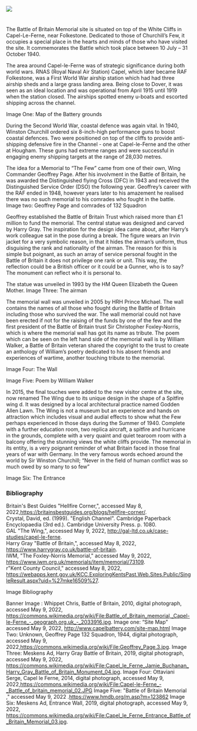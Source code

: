 <a href="https://dev.visual-essays.app"><img src="https://dev-visual-essays.netlify.app/images/ve-button.png"></a>

<param ve-config title="Battle of Britain Memorial" author="Amy Green" layout="vtl" banner="xxx">

<param ve-entity eid="Q2543161" aliases="Walmer Castle">


#

The Battle of Britain Memorial site is situated on top of the White Cliffs in Capel-Le-Ferne, near Folkestone. Dedicated to those of Churchill’s Few, it occupies a special place in the hearts and minds of those who have visited the site. It commemorates the Battle which took place between 10 July – 31 October 1940.

The area around Capel-le-Ferne was of strategic significance during both world wars. RNAS (Royal Naval Air Station) Capel, which later became RAF Folkestone, was a First World War airship station which had had three airship sheds and a large grass landing area. Being close to Dover, it was seen as an ideal location and was operational from April 1915 until 1919 when the station closed. The airships spotted enemy u-boats and escorted shipping across the channel.

Image One:
Map of the Battery grounds

During the Second World War, coastal defence was again vital. In 1940, Winston Churchill ordered six 8-inch-high performance guns to boost coastal defences. Two were positioned on top of the cliffs to provide anti-shipping defensive fire in the Channel -  one at Capel-le-Ferne and the other at Hougham. These guns had extreme ranges and were successful in engaging enemy shipping targets at the range of 28,030 metres.

The idea for a Memorial to “The Few” came from one of their own, Wing Commander Geoffrey Page. After his involvment in the Battle of Britain, he was awarded the Distinguished flying Cross (DFC) in 1943 and received the Distinguished Service Order (DSO) the following year. Geoffrey’s career with the RAF ended in 1948, however years later to his amazement he realised there was no such memorial to his comrades who fought in the battle.
Image two: Geoffrey Page and comrades of 132 Squadron 

Geoffrey established the Battle of Britain Trust which raised more than £1 million to fund the memorial. The central statue was designed and carved by Harry Gray.  The inspiration for the design idea came about, after Harry’s work colleague sat in the pose during a break. The figure wears an Irvin jacket for a very symbolic reason, in that it hides the airman’s uniform, thus disguising the rank and nationality of the airman. The reason for this is simple but poignant, as such an array of service personal fought in the Battle of Britain it does not privilege one rank or unit. This way, the reflection could be a British officer or it could be a Gunner, who is to say? The monument can reflect who it is personal to. 

The statue was unveiled in 1993 by the HM Queen Elizabeth the Queen Mother. 
Image Three: The airman 

The memorial wall was unveiled in 2005 by HRH Prince Michael. The wall contains the names of all those who fought during the Battle of Britain including those who survived the war.  The wall memorial could not have been erected if not for the raising of the funds by one of the few and the first president of the Battle of Britain trust Sir Christopher Foxley-Norris, which is where the memorial wall has got its name as tribute.  The poem which can be seen on the left hand side of the memorial wall is by William Walker, a Battle of Britain veteran shared the copyright to the trust to create an anthology of William’s poetry dedicated to his absent friends and experiences of wartime, another touching tribute to the memorial. 

Image Four: The Wall 

Image Five: Poem by William Walker 

In 2015, the final touches were added to the new visitor centre at the site, now renamed The Wing due to its unique design in the shape of a Spitfire wing d. It was designed by a local architectural practice named Godden Allen Lawn.  The Wing is not a museum but an experience and hands on attraction which includes visual and audial effects to show what the Few perhaps experienced in those days during the Summer of 1940. Complete with a further education room, two replica aircraft, a spitfire and hurricane in the grounds, complete with a very quaint and quiet tearoom room with a balcony offering the stunning views the white cliffs provide. 
The memorial in its entity, is a very poignant reminder of what Britain faced in those final years of war with Germany. 
In the very famous words echoed around the world by Sir Winston Churchill; “Never in the field of human conflict was so much owed by so many to so few”

Image Six: The Entrance 


### Bibliography

Britain's Best Guides "Hellfire Corner,", accessed May 8, 2022,https://britainsbestguides.org/blogs/hellfire-corner/.   
Crystal, David, ed. (1999). "English Channel". Cambridge Paperback Encyclopaedia (3rd ed.). Cambridge University Press. p. 1080.   
GAL "The Wing,", accessed May 9, 2022, http://gal-ltd.co.uk/case-studies/capel-le-ferne.   
Harry Gray "Battle of Britain,", accessed May 8, 2022, https://www.harrygray.co.uk/battle-of-britain.   
IWM, "The Foxley-Norris Memorial," accessed May 9, 2022, https://www.iwm.org.uk/memorials/item/memorial/73109.   
r"Kent County Council," accessed May 8, 2022, https://webapps.kent.gov.uk/KCC.ExploringKentsPast.Web.Sites.Public/SingleResult.aspx?uid=%27mke16509%27.   


Image Bibliography 

Banner Image : Whippet Chris, Battle of Britain, 2010, digital photograph, accessed May 9, 2022, https://commons.wikimedia.org/wiki/File:Battle_of_Britain_memorial,_Capel-le-Ferne_-_geograph.org.uk_-_2033916.jpg.
Image one:  “Site Map” accessed May 9, 2022, http://www.capelbattery.com/site-map.html
Image Two: Unknown, Geoffrey Page  132 Squadron, 1944, digital photograph, accessed May 9, 2022,https://commons.wikimedia.org/wiki/File:Geoffrey_Page.3.jpg.
Image Three: Meskens Ad, Harry Gray Battle of Britain, 2019, digital photograph, accessed May 9, 2022, https://commons.wikimedia.org/wiki/File:Capel_le_Ferne_Jamie_Buchanan_Harry_Gray_Battle_of_Britain_Monument_04.jpg.
Image Four:  Ottaviani Serge, Capel le Ferne, 2014, digital photograph, accessed May 9, 2022,https://commons.wikimedia.org/wiki/File:Capel-le-Ferne_-_Battle_of_britain_memorial_02.JPG
Image Five: "Battle of Britain Memorial ," accessed May 9, 2022 .https://www.hmdb.org/m.asp?m=123862
Image Six: Meskens Ad, Entrance Wall, 2019, digital photograph, accessed May 9, 2022, https://commons.wikimedia.org/wiki/File:Capel_le_Ferne_Entrance_Battle_of_Britain_Memorial_03.jpg.
